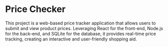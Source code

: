 # Price Checker

This project is a web-based price tracker application that allows users to submit and view product prices. Leveraging React for the front-end, Node.js for the back-end, and SQLite for the database, it provides real-time price tracking, creating an interactive and user-friendly shopping aid.